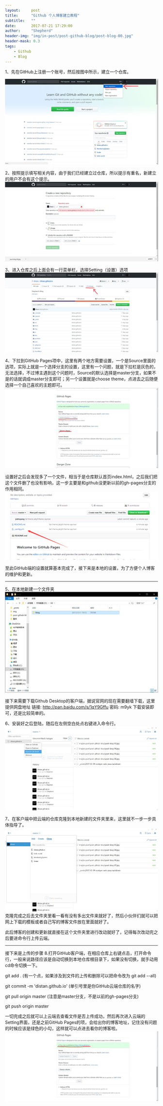 ```yaml
---
layout:     post
title:      "Github 个人博客建立教程"
subtitle:   ""
date:       2017-07-21 17:29:00
author:     "Shepherd"
header-img: "img/in-post/post-github-blog/post-blog-00.jpg"
header-mask: 0.3
tags:
    - Github
    - Blog
---
```




1、先在GitHub上注册一个账号，然后按图中所示，建立一个仓库。

![](/img/in-post/post-github-blog/post-blog-01.jpg)


2、按照提示填写相关内容，由于我们已经建立过仓库，所以提示有重名，新建立的用户不会有这个提示。
![](/img/in-post/post-github-blog/post-blog-02.jpg)


3、进入仓库之后上面会有一行菜单栏，选择Setting（设置）选项
![](/img/in-post/post-github-blog/post-blog-03.jpg)


4、下拉到GitHub Pages项中，这里有两个地方需要设置，一个是Source里面的选项，实际上就是一个选择分支的设置，这里有一个问题，就是下拉栏是灰色的，无法选择，不过博主遇到这个问题时，Source的默认选择是master分支，如果不是的话就调成master分支即可；另一个设置就是choose theme，点进去之后随便选择一个自己喜欢的主题即可。
![](/img/in-post/post-github-blog/post-blog-04.jpg)

设置好之后会发现多了一个文件，相当于是仓库默认首页index.html，之后我们把这个文件删了也没有影响，这一步主要是和github没更新以前的gh-pages分支的作用相同。
![](/img/in-post/post-github-blog/post-blog-05.jpg)

至此GitHub端的设置就算基本完成了，接下来是本地的设置，为了方便个人博客的维护和更新。

---
5、在本地新建一个文件夹
![](/img/in-post/post-github-blog/post-blog-06.jpg)

接下来需要下载Github Desktop的客户端，据说官网的现在需要翻墙下载，这里提供网盘地址
链接: http://pan.baidu.com/s/1qY9Gffu  密码: m9yk
下载安装即可，还是比较简单的。


6、安装好之后登陆，随后在左侧空白处点右键进入命令行。
![](/img/in-post/post-github-blog/post-blog-07.jpg)


7、在客户端中把云端的仓库克隆到本地新建的文件夹里来，这里就不一步一步具体指导了。
![](/img/in-post/post-github-blog/post-blog-08.jpg)
克隆完成之后去文件夹里看一看有没有多出文件来就好了，然后小伙伴们就可以把网上下载的模板或者自己写的博客文件放在里面就好了。

此后博客的创建和更新就直接在这个文件夹里进行改动就好了，记得每次改动完之后要进命令行上传云端。

---
接下来是上传的步骤
8.打开GitHub客户端，在相应仓库上右键点击，打开命令行，一般来说路径应该是自动切换到本地仓库根目录下，如果没有切换，就手动用cd命令切换一下。

git add . (有一个点，如果涉及到文件的上传和删除可以把命令改为  git add --all)

git commit -m 'distan.github.io'  (单引号里是你GitHub云端仓库的名字)

git pull origin master (注意是master分支，不是以前的gh-pages分支)

git push origin master


一切完成之后就可以上云端去查看文件是否上传成功，然后再次进入云端的Setting界面，还是之前GitHub Pages的项，会给出你的博客地址，记住没有问题的时候应该是绿色的小勾，这样就可以点进去看你的博客啦。
![](/img/in-post/post-github-blog/post-blog-09.jpg)